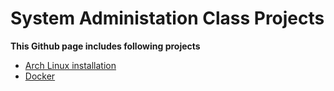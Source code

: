 # System Administation Class Projects
**This Github page includes following projects**
- [Arch Linux installation](./ArchLinux/README.md)
- [Docker](./Docker/README.md)